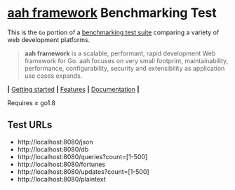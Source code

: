 # [aah framework](https://aahframework.org) Benchmarking Test

This is the `Go` portion of a [benchmarking test suite](../) comparing a variety of web development platforms.

> **aah framework** is a scalable, performant, rapid development Web framework for Go. aah focuses on very small footprint, maintainability, performance, configurability, security and extensibility as application use cases expands.

**|**  [Getting started](https://docs.aahframework.org/getting-started.html) **|** [Features](https://aahframework.org/features.html) **|** [Documentation](https://docs.aahframework.org) **|**

Requires ≥ go1.8

## Test URLs

  * http://localhost:8080/json
  * http://localhost:8080/db
  * http://localhost:8080/queries?count=[1-500]
  * http://localhost:8080/fortunes
  * http://localhost:8080/updates?count=[1-500]
  * http://localhost:8080/plaintext
